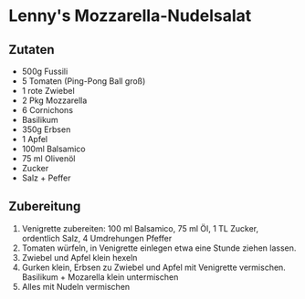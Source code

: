 # Lenny's Mozzarella-Nudelsalat 
## Zutaten
- 500g Fussili 
- 5 Tomaten (Ping-Pong Ball groß) 
- 1 rote Zwiebel 
- 2 Pkg Mozzarella 
- 6 Cornichons 
- Basilikum 
- 350g Erbsen 
- 1 Apfel 
- 100ml Balsamico 
- 75 ml Olivenöl 
- Zucker 
- Salz + Peffer
## Zubereitung
1. Venigrette zubereiten: 100 ml Balsamico, 75 ml Öl, 1 TL Zucker, ordentlich Salz, 4 Umdrehungen Pfeffer 
2. Tomaten würfeln, in Venigrette einlegen etwa eine Stunde ziehen lassen. 
3. Zwiebel und Apfel klein hexeln 
4. Gurken klein, Erbsen zu Zwiebel und Apfel mit Venigrette vermischen. Basilikum + Mozarella klein untermischen 
5. Alles mit Nudeln vermischen 
